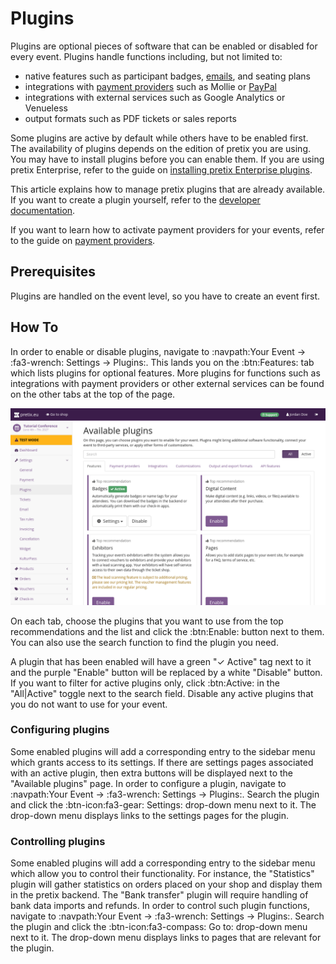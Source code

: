 # Plugins 

Plugins are optional pieces of software that can be enabled or disabled for every event. 
Plugins handle functions including, but not limited to: 

 - native features such as participant badges, [emails](../email.md), and seating plans
 - integrations with [payment providers](../payment/index.md) such as Mollie or [PayPal](../payment/paypal.md)
 - integrations with external services such as Google Analytics or Venueless 
 - output formats such as PDF tickets or sales reports 

Some plugins are active by default while others have to be enabled first. 
The availability of plugins depends on the edition of pretix you are using. 
You may have to install plugins before you can enable them. 
If you are using pretix Enterprise, refer to the guide on [installing pretix Enterprise plugins](../../self-hosting/installation/enterprise.md). 

This article explains how to manage pretix plugins that are already available. 
If you want to create a plugin yourself, refer to the [developer documentation](https://docs.pretix.eu/dev/).

If you want to learn how to activate payment providers for your events, refer to the guide on [payment providers](../payment/index.md). 

## Prerequisites 

Plugins are handled on the event level, so you have to create an event first. 

## How To 

In order to enable or disable plugins, navigate to :navpath:Your Event → :fa3-wrench: Settings → Plugins:. 
This lands you on the :btn:Features: tab which lists plugins for optional features. 
More plugins for functions such as integrations with payment providers or other external services can be found on the other tabs at the top of the page. 

![Available plugins page, the 'features' tab is open. Top recommendations Badges, Digital Content, Exhibitors and Pages are displayed. Badges is active and has buttons for settings and disabling the plugin.](../../assets/screens/plugins/available.png "Plugins Features top recommendations")

On each tab, choose the plugins that you want to use from the top recommendations and the list and click the :btn:Enable: button next to them. 
You can also use the search function to find the plugin you need. 

A plugin that has been enabled will have a green "✓ Active" tag next to it and the purple "Enable" button will be replaced by a white "Disable" button. 
If you want to filter for active plugins only, click :btn:Active: in the "All|Active" toggle next to the search field. 
Disable any active plugins that you do not want to use for your event. 

### Configuring plugins 

Some enabled plugins will add a corresponding entry to the sidebar menu which grants access to its settings. 
If there are settings pages associated with an active plugin, then extra buttons will be displayed next to the "Available plugins" page. 
In order to configure a plugin, navigate to :navpath:Your Event → :fa3-wrench: Settings → Plugins:. 
Search the plugin and click the :btn-icon:fa3-gear: Settings: drop-down menu next to it. 
The drop-down menu displays links to the settings pages for the plugin. 

### Controlling plugins 

Some enabled plugins will add a corresponding entry to the sidebar menu which allow you to control their functionality. 
For instance, the "Statistics" plugin will gather statistics on orders placed on your shop and display them in the pretix backend. 
The "Bank transfer" plugin will require handling of bank data imports and refunds. 
In order to control such plugin functions, navigate to :navpath:Your Event → :fa3-wrench: Settings → Plugins:. 
Search the plugin and click the :btn-icon:fa3-compass: Go to: drop-down menu next to it. 
The drop-down menu displays links to pages that are relevant for the plugin. 